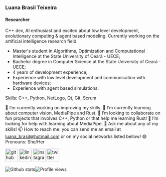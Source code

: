 ### Luana Brasil Teixeira
#### Researcher
C++ dev, AI enthusiast and excited about low level development, evolutionary computing & agent based modeling. Currently working on the artificial intelligence research field.

* Master's student in Algorithms, Optimization and Computational Intelligence at the State University of Ceará - UECE;
* Bachelor degree in Computer Science at the State University of Ceará - UECE;
* 4 years of development experience;
* Experience with low level development and communication with hardware devices;
* Experience with agent based simulations.

Skills: C++, Python, NetLogo, Qt, Git, Scrum

🔭 I’m currently working on improving my skills. 
🌱 I’m currently learning about computer vision, MediaPipe and Rust. 
👯 I’m looking to collaborate on fun projects that involves C++, Python or that help me learning Rust! 
🤔 I’m looking for help with learning about MediaPipe. 
💬 Ask me about any of my skills! 
📫 How to reach me: you can send me an email at luana_brasil@hotmail.com or on my social networks listed bellow! 
😄 Pronouns: She/Her 

[<img src='https://cdn.jsdelivr.net/npm/simple-icons@3.0.1/icons/github.svg' alt='github' height='40'>](https://github.com/luabras)  [<img src='https://cdn.jsdelivr.net/npm/simple-icons@3.0.1/icons/linkedin.svg' alt='linkedin' height='40'>](https://www.linkedin.com/in/luanabrasil/)  [<img src='https://cdn.jsdelivr.net/npm/simple-icons@3.0.1/icons/instagram.svg' alt='instagram' height='40'>](https://www.instagram.com/luabras92/)  [<img src='https://cdn.jsdelivr.net/npm/simple-icons@3.0.1/icons/twitter.svg' alt='twitter' height='40'>](https://twitter.com/luabras)  

![Github stats](https://github-readme-stats.vercel.app/api?username=luabras&show_icons=true)![Profile views](https://gpvc.arturio.dev/luabras)  
